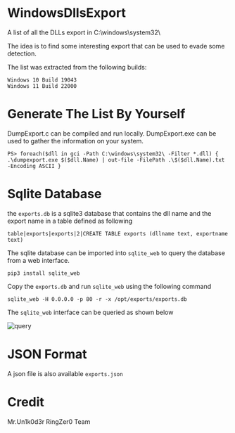 # WindowsDllsExport
A list of all the DLLs export in C:\windows\system32\

The idea is to find some interesting export that can be used to evade some detection.

The list was extracted from the following builds:

```
Windows 10 Build 19043
Windows 11 Build 22000
```

# Generate The List By Yourself

DumpExport.c can be compiled and run locally.
DumpExport.exe can be used to gather the information on your system.

```
PS> foreach($dll in gci -Path C:\windows\system32\ -Filter *.dll) { .\dumpexport.exe $($dll.Name) | out-file -FilePath .\$($dll.Name).txt -Encoding ASCII }
```

# Sqlite Database 

the `exports.db` is a sqlite3 database that contains the dll name and the export name in a table defined as following

`table|exports|exports|2|CREATE TABLE exports (dllname text, exportname text)`

The sqlite database can be imported into `sqlite_web` to query the database from a web interface.

`pip3 install sqlite_web`

Copy the `exports.db` and run `sqlite_web` using the following command

```
sqlite_web -H 0.0.0.0 -p 80 -r -x /opt/exports/exports.db
```

The `sqlite_web` interface can be queried as shown below

![query](https://github.com/Mr-Un1k0d3r/WindowsDllsExport/raw/main/query.png)

# JSON Format

A json file is also available `exports.json`

# Credit
Mr.Un1k0d3r RingZer0 Team
